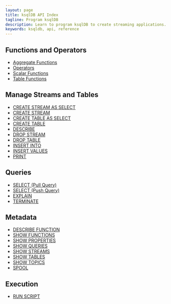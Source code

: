 ```yaml
---
layout: page
title: ksqlDB API Index
tagline: Program ksqlDB 
description: Learn to program ksqlDB to create streaming applications.
keywords: ksqldb, api, reference
---
```


Functions and Operators
-----------------------

- [Aggregate Functions](aggregate-functions.md)
- [Operators](operators.md)
- [Scalar Functions](scalar-functions.md)
- [Table Functions](table-functions.md)

Manage Streams and Tables
-------------------------

- [CREATE STREAM AS SELECT](create-stream-as-select.md)
- [CREATE STREAM](create-stream.md)
- [CREATE TABLE AS SELECT](create-table-as-select.md)
- [CREATE TABLE](create-table.md)
- [DESCRIBE](describe.md)
- [DROP STREAM](drop-stream.md)
- [DROP TABLE](drop-table.md)
- [INSERT INTO](insert-into.md)
- [INSERT VALUES](insert-values.md)
- [PRINT](print.md)


Queries
-------

- [SELECT (Pull Query)](select-pull-query.md)
- [SELECT (Push Query)](select-push-query.md)
- [EXPLAIN](explain.md)
- [TERMINATE](terminate.md)

Metadata
--------

- [DESCRIBE FUNCTION](describe-function.md)
- [SHOW FUNCTIONS](show-functions.md)
- [SHOW PROPERTIES](show-properties.md)
- [SHOW QUERIES](show-queries.md)
- [SHOW STREAMS](show-streams.md)
- [SHOW TABLES](show-tables.md)
- [SHOW TOPICS](show-topics.md)
- [SPOOL](spool.md)

Execution
---------

- [RUN SCRIPT](run-script.md)
